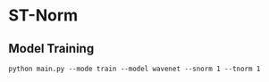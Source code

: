 # ST-Norm

## Model Training
```
python main.py --mode train --model wavenet --snorm 1 --tnorm 1
```
